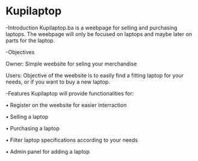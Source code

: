 # Kupilaptop

-Introduction
Kupilaptop.ba is a weebpage for selling and purchasing laptops. 
The weebpage will only be focused on laptops and maybe later on parts for the laptop.

-Objectives	

Owner: Simple weebsite for seling your merchandise

Users: Objective of the weebsite is to easily find a fitting laptop for your needs, or if you want to buy a new laptop.

-Features Kupilaptop will provide functionalities for:

• Register on the weebsite for easier interraction

• Selling a laptop

• Purchasing a laptop

• Filter laptop specifications according to your needs

• Admin panel for adding a laptop

